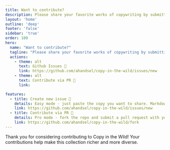 ```yaml
---
title: Want to contribute?
description: Please share your favorite works of copywriting by submitting a pull request or opening an issue on GitHub.
layout: 'home'
outline: 'deep'
footer: 'false'
sidebar: 'true'
order: 100
hero:
  name: "Want to contribute?"
  tagline: "Please share your favorite works of copywriting by submitting a pull request or opening an issue on GitHub."
  actions:
    - theme: alt
      text: Github Issues 📝
      link: https://github.com/ahandsel/copy-in-the-wild/issues/new
    - theme: alt
      text: Contribute via PR 🔀
      link: 

features:
  - title: Create new issue 📝
    details: Easy mode - just paste the copy you want to share. Markdown and images supported.
    link: https://github.com/ahandsel/copy-in-the-wild/issues/new
  - title: Contribute via PR 🔀
    details: Pro mode - fork the repo and submit a pull request with your addition as a new markdown file in the appropriate folder.
    link: https://github.com/ahandsel/copy-in-the-wild/fork
---
```


Thank you for considering contributing to Copy in the Wild! Your contributions help make this collection richer and more diverse.
